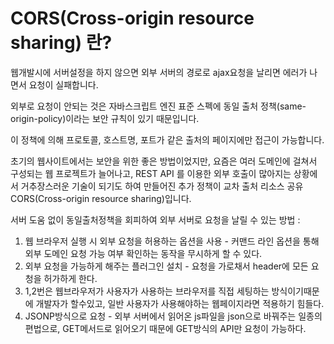 # CORS(Cross-origin resource sharing) 란?

웹개발시에 서버설정을 하지 않으면 외부 서버의 경로로 ajax요청을 날리면 에러가 나면서 요청이 실패합니다.

외부로 요청이 안되는 것은 자바스크립트 엔진 표준 스펙에 동일 출처 정책(same-origin-policy)이라는 보안 규칙이 있기 때문입니다.

이 정책에 의해 프로토콜, 호스트명, 포트가 같은 출처의 페이지에만 접근이 가능합니다.

초기의 웹사이트에서는 보안을 위한 좋은 방법이었지만, 요즘은 여러 도메인에 걸쳐서 구성되는 웹 프로젝트가 늘어나고, REST API 를 이용한 외부 호출이 많아지는 상황에서 거추장스러운 기술이 되기도 하여 만들어진 추가 정책이 교차 출처 리소스 공유 CORS(Cross-origin resource sharing)입니다.

서버 도움 없이 동일출처정책을 회피하여 외부 서버로 요청을 날릴 수 있는 방법 :

1. 웹 브라우저 실행 시 외부 요청을 허용하는 옵션을 사용 - 커맨드 라인 옵션을 통해 외부 도메인 요청 가능 여부 확인하는 동작을 무시하게 할 수 있다.
2. 외부 요청을 가능하게 해주는 플러그인 설치 - 요청을 가로채서 header에 모든 요청을 허가하게 한다.
3. 1,2번은 웹브라우저가 사용자가 사용하는 브라우저를 직접 세팅하는 방식이기때문에 개발자가 할수있고, 일반 사용자가 사용해야하는 웹페이지라면 적용하기 힘들다.
4. JSONP방식으로 요청 - 외부 서버에서 읽어온 js파일을 json으로 바꿔주는 일종의 편법으로, GET메서드로 읽어오기 때문에 GET방식의 API만 요청이 가능하다.

